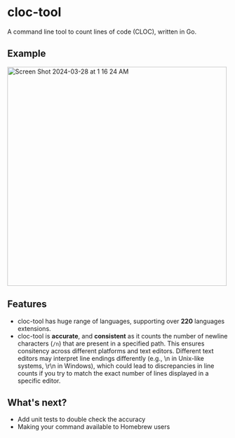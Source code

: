 # cloc-tool

A command line tool to count lines of code (CLOC), written in Go.

## Example
<img width="500" alt="Screen Shot 2024-03-28 at 1 16 24 AM" src="https://github.com/ramirezfernando/cloc-tool/assets/91701930/76140b1a-73b6-447a-abd1-4e99f8f3715f">

## Features
- cloc-tool has huge range of languages, supporting over **220** languages extensions.
- cloc-tool is **accurate**, and **consistent** as it counts the number of newline characters (`/n`) that are present in a specified path. This ensures consitency across different platforms and text editors. Different text editors may interpret line endings differently (e.g., \n in Unix-like systems, \r\n in Windows), which could lead to discrepancies in line counts if you try to match the exact number of lines displayed in a specific editor.

## What's next?
- Add unit tests to double check the accuracy
- Making your command available to Homebrew users
